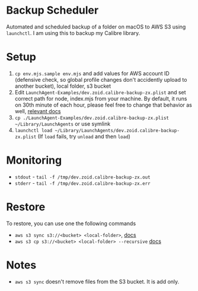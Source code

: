 # Backup Scheduler

Automated and scheduled backup of a folder on macOS to AWS S3 using `launchctl`. I am using this to backup my Calibre library.

# Setup

1. `cp env.mjs.sample env.mjs` and add values for AWS account ID (defensive check, so global profile changes don't accidently upload to another bucket), local folder, s3 bucket
2. Edit `LaunchAgent-Examples/dev.zoid.calibre-backup-zx.plist` and set correct path for node, index.mjs from your machine. By default, it runs on 30th minute of each hour, please feel free to change that behavior as well, [relevant docs](https://developer.apple.com/library/archive/documentation/MacOSX/Conceptual/BPSystemStartup/Chapters/ScheduledJobs.html#//apple_ref/doc/uid/10000172i-CH1-SW2)
3. `cp ./LaunchAgent-Examples/dev.zoid.calibre-backup-zx.plist ~/Library/LaunchAgents` or use symlink
4. `launchctl load ~/Library/LaunchAgents/dev.zoid.calibre-backup-zx.plist` (If `load` fails, try `unload` and then `load`)

# Monitoring

- `stdout` - `tail -f /tmp/dev.zoid.calibre-backup-zx.out`
- `stderr` - `tail -f /tmp/dev.zoid.calibre-backup-zx.err`

# Restore

To restore, you can use one the following commands

- `aws s3 sync s3://<bucket> <local-folder>`, [docs](https://docs.aws.amazon.com/cli/latest/reference/s3/sync.html#examples)
- `aws s3 cp s3://<bucket> <local-folder> --recursive` [docs](https://docs.aws.amazon.com/cli/latest/reference/s3/cp.html)

# Notes

- `aws s3 sync` doesn't remove files from the S3 bucket. It is add only.
